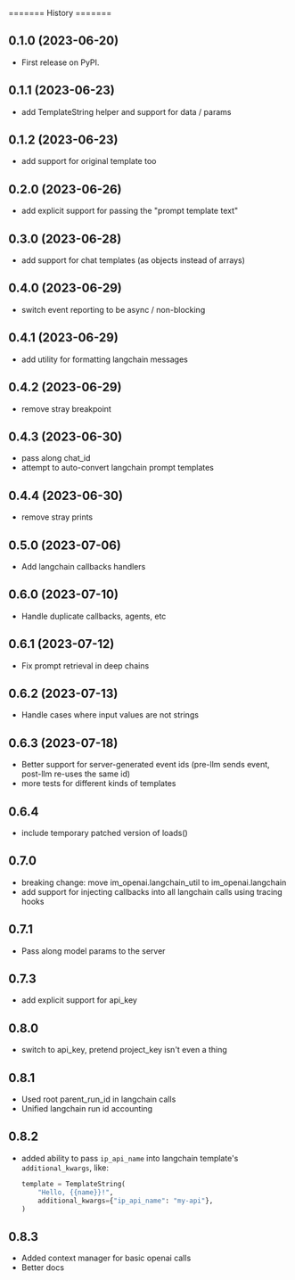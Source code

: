 ======= History =======

## 0.1.0 (2023-06-20)

-   First release on PyPI.

## 0.1.1 (2023-06-23)

-   add TemplateString helper and support for data / params

## 0.1.2 (2023-06-23)

-   add support for original template too

## 0.2.0 (2023-06-26)

-   add explicit support for passing the "prompt template text"

## 0.3.0 (2023-06-28)

-   add support for chat templates (as objects instead of arrays)

## 0.4.0 (2023-06-29)

-   switch event reporting to be async / non-blocking

## 0.4.1 (2023-06-29)

-   add utility for formatting langchain messages

## 0.4.2 (2023-06-29)

-   remove stray breakpoint

## 0.4.3 (2023-06-30)

-   pass along chat_id
-   attempt to auto-convert langchain prompt templates

## 0.4.4 (2023-06-30)

-   remove stray prints

## 0.5.0 (2023-07-06)

-   Add langchain callbacks handlers

## 0.6.0 (2023-07-10)

-   Handle duplicate callbacks, agents, etc

## 0.6.1 (2023-07-12)

-   Fix prompt retrieval in deep chains

## 0.6.2 (2023-07-13)

-   Handle cases where input values are not strings

## 0.6.3 (2023-07-18)

-   Better support for server-generated event ids
    (pre-llm sends event, post-llm re-uses the same id)
-   more tests for different kinds of templates

## 0.6.4

-   include temporary patched version of loads()

## 0.7.0

-   breaking change: move im_openai.langchain_util to im_openai.langchain
-   add support for injecting callbacks into all langchain calls using tracing hooks

## 0.7.1

-   Pass along model params to the server

## 0.7.3

-   add explicit support for api_key

## 0.8.0

-   switch to api_key, pretend project_key isn't even a thing

## 0.8.1

-   Used root parent_run_id in langchain calls
-   Unified langchain run id accounting

## 0.8.2

-   added ability to pass `ip_api_name` into langchain template's `additional_kwargs`, like:
    ```python
    template = TemplateString(
        "Hello, {{name}}!",
        additional_kwargs={"ip_api_name": "my-api"},
    )
    ```

## 0.8.3

-   Added context manager for basic openai calls
-   Better docs
